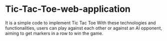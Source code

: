 # Tic-Tac-Toe-web-application
It is a simple code to implement Tic Tac Toe
With these technologies and functionalities, users can play against each other or against an AI opponent, aiming to get  markers in a row to win the game.
